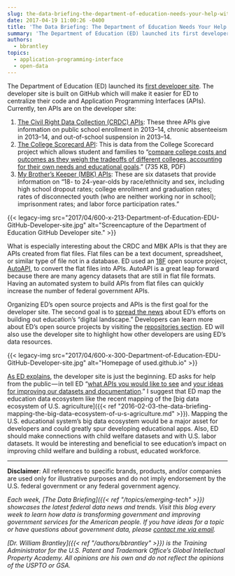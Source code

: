```yaml
---
slug: the-data-briefing-the-department-of-education-needs-your-help-with-their-first-developers-site
date: 2017-04-19 11:00:26 -0400
title: 'The Data Briefing: The Department of Education Needs Your Help with their First Developers&#8217; Site'
summary: 'The Department of Education (ED) launched its first developer site. The developer site is built on GitHub which will make it easier for ED to centralize their code and Application Programming Interfaces (APIs). Currently, ten APIs are on the developer site: The Civil Right Data Collection (CRDC) APIs: These three APIs give information on public'
authors:
  - bbrantley
topics:
  - application-programming-interface
  - open-data
---
```


The Department of Education (ED) launched its [first developer site](https://usedgov.github.io/). The developer site is built on GitHub which will make it easier for ED to centralize their code and Application Programming Interfaces (APIs). Currently, ten APIs are on the developer site:

  1. [The Civil Right Data Collection (CRDC) APIs](https://usedgov.github.io/api/crdc.html): These three APIs give information on public school enrollment in 2013–14, chronic absenteeism in 2013–14, and out-of-school suspension in 2013–14.
  2. [The College Scorecard API](https://collegescorecard.ed.gov/data/documentation/): This is data from the College Scorecard project which allows student and families to “[compare college costs and outcomes as they weigh the tradeoffs of different colleges, accounting for their own needs and educational goals](https://collegescorecard.ed.gov/assets/FullDataDocumentation.pdf).” (735 KB, PDF)
  3. [My Brother’s Keeper (MBK) APIs](https://usedgov.github.io/api/mbk.html): These are six datasets that provide information on “18- to 24-year-olds by race/ethnicity and sex, including high school dropout rates; college enrollment and graduation rates; rates of disconnected youth (who are neither working nor in school); imprisonment rates; and labor force participation rates.”

{{< legacy-img src="2017/04/600-x-213-Department-of-Education-EDU-GitHub-Developer-site.jpg" alt="Screencapture of the Department of Education GitHub Developer site." >}}

What is especially interesting about the CRDC and MBK APIs is that they are APIs created from flat files. Flat files can be a text document, spreadsheet, or similar type of file not in a database. ED used an [18F](https://www.gsa.gov/portal/content/124182) open source project, [AutoAPI](https://github.com/18F/autoapi), to convert the flat files into APIs. AutoAPI is a great leap forward because there are many agency datasets that are still in flat file formats. Having an automated system to build APIs from flat files can quickly increase the number of federal government APIs.

Organizing ED’s open source projects and APIs is the first goal for the developer site. The second goal is to [spread the news](https://usedgov.github.io/news/) about ED’s efforts on building out education’s “digital landscape.” Developers can learn more about ED’s open source projects by visiting the [repositories section](https://github.com/usedgov). ED will also use the developer site to highlight how other developers are using ED’s data resources.

{{< legacy-img src="2017/04/600-x-300-Department-of-Education-EDU-GitHub-Developer-site.jpg" alt="Homepage of used.github.io" >}}

[As ED explains](https://usedgov.github.io/news/launching-eds-developer-hub.html), the developer site is just the beginning. ED asks for help from the public — in tell ED “[what APIs you would like to see](https://github.com/usedgov/API-Program/issues/1) and [your ideas for improving our datasets and documentation](https://github.com/usedgov/API-Program/issues/2).” I suggest that ED map the education data ecosystem like the recent mapping of the [big data ecosystem of U.S. agriculture]({{< ref "2016-02-03-the-data-briefing-mapping-the-big-data-ecosystem-of-u-s-agriculture.md" >}}). Mapping the U.S. educational system’s big data ecosystem would be a major asset for developers and could greatly spur developing educational apps. Also, ED should make connections with child welfare datasets and with U.S. labor datasets. It would be interesting and beneficial to see education’s impact on improving child welfare and building a robust, educated workforce.

---

**Disclaimer**: All references to specific brands, products, and/or companies are used only for illustrative purposes and do not imply endorsement by the U.S. federal government or any federal government agency.

_Each week, [The Data Briefing]({{< ref "/topics/emerging-tech" >}}) showcases the latest federal data news and trends. Visit this blog every week to learn how data is transforming government and improving government services for the American people. If you have ideas for a topic or have questions about government data, please [contact me via email](mailto:William.Brantley@uspto.gov?subject=The%20Data%20Briefing)._

_[Dr. William Brantley]({{< ref "/authors/bbrantley" >}}) is the Training Administrator for the U.S. Patent and Trademark Office’s Global Intellectual Property Academy. All opinions are his own and do not reflect the opinions of the USPTO or GSA._
